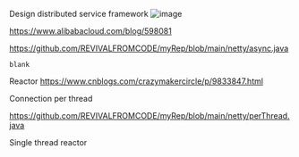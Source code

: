 Design distributed service framework
![image](https://github.com/user-attachments/assets/c5491224-ab2a-4cb7-bcc6-4870dbfdbd93)

https://www.alibabacloud.com/blog/598081

https://github.com/REVIVALFROMCODE/myRep/blob/main/netty/async.java


````
blank
````
Reactor
https://www.cnblogs.com/crazymakercircle/p/9833847.html

Connection per thread

https://github.com/REVIVALFROMCODE/myRep/blob/main/netty/perThread.java

Single thread reactor



